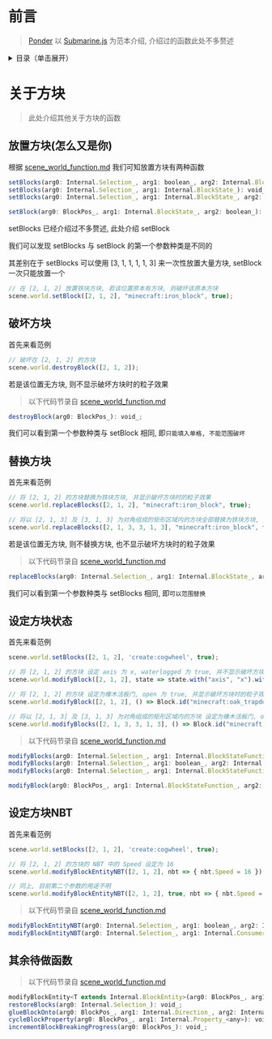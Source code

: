 # 前言

> [Ponder](../Ponder.md) 以 [Submarine.js](../kubejs/client_scripts/Ponder/Submarine.js) 为范本介绍, 介绍过的函数此处不多赘述

<details>
  <summary>目录（单击展开）</summary>

  - [前言](#前言)
  - [关于方块](#关于方块)
    1. [放置方块](#放置方块怎么又是你)
    2. [破坏方块](#破坏方块)
    3. [替换方块](#替换方块)
    4. [设定方块状态](#设定方块状态)
    5. [设定方块NBT](#设定方块NBT)
    
</details>
 
# 关于方块

> 此处介绍其他关于方块的函数

## 放置方块(怎么又是你)

根据 [scene_world_function.md](../Ponder/internal/scene_world_function.md) 我们可知放置方块有两种函数

```js
setBlocks(arg0: Internal.Selection_, arg1: boolean_, arg2: Internal.BlockState_): void_;
setBlocks(arg0: Internal.Selection_, arg1: Internal.BlockState_): void_;
setBlocks(arg0: Internal.Selection_, arg1: Internal.BlockState_, arg2: boolean_): void_;

setBlock(arg0: BlockPos_, arg1: Internal.BlockState_, arg2: boolean_): void_;
```

setBlocks 已经介绍过不多赘述, 此处介绍 setBlock

我们可以发现 setBlocks 与 setBlock 的第一个参数种类是不同的

其差别在于 setBlocks 可以使用 [3, 1, 1, 1, 1, 3] 来一次性放置大量方块, setBlock 一次只能放置一个

```js
// 在 [2, 1, 2] 放置铁块方块, 若该位置原本有方块, 则破坏该原本方块
scene.world.setBlock([2, 1, 2], "minecraft:iron_block", true);
```

## 破坏方块

首先来看范例

```js
// 破坏在 [2, 1, 2] 的方块
scene.world.destroyBlock([2, 1, 2]);
```
若是该位置无方块, 则不显示破坏方块时的粒子效果

> 以下代码节录自 [scene_world_function.md](../Ponder/internal/scene_world_function.md)

```js
destroyBlock(arg0: BlockPos_): void_;
```

我们可以看到第一个参数种类与 setBlock 相同, 即`只能填入单格, 不能范围破坏`

## 替换方块

首先来看范例

```js
// 将 [2, 1, 2] 的方块替换为铁块方块, 并显示破坏方块时的粒子效果
scene.world.replaceBlocks([2, 1, 2], "minecraft:iron_block", true);

// 将以 [2, 1, 3] 及 [3, 1, 3] 为对角组成的矩形区域内的方块全部替换为铁块方块, 并不显示破坏方块时的粒子效果
scene.world.replaceBlocks([2, 1, 3, 3, 1, 3], "minecraft:iron_block", false);
```
若是该位置无方块, 则不替换方块, 也不显示破坏方块时的粒子效果

> 以下代码节录自 [scene_world_function.md](../Ponder/internal/scene_world_function.md)

```js
replaceBlocks(arg0: Internal.Selection_, arg1: Internal.BlockState_, arg2: boolean_): void_;
```

我们可以看到第一个参数种类与 setBlocks 相同, 即`可以范围替换`

## 设定方块状态

首先来看范例

```js
scene.world.setBlocks([2, 1, 2], 'create:cogwheel', true);

// 将 [2, 1, 2] 的方块 设定 axis 为 x, waterlogged 为 true, 并不显示破坏方块时的粒子效果
scene.world.modifyBlock([2, 1, 2], state => state.with("axis", "x").with("waterlogged", "true"), false);

// 将 [2, 1, 2] 的方块 设定为橡木活板门, open 为 true, 并显示破坏方块时的粒子效果
scene.world.modifyBlock([2, 1, 2], () => Block.id("minecraft:oak_trapdoor").with("type", "top"), true);

// 将以 [2, 1, 3] 及 [3, 1, 3] 为对角组成的矩形区域内的方块 设定为橡木活板门, open 为 true, 并显示破坏方块时的粒子效果
scene.world.modifyBlocks([2, 1, 3, 3, 1, 3], () => Block.id("minecraft:oak_trapdoor").with("type", "top"), true);
```

> 以下代码节录自 [scene_world_function.md](../Ponder/internal/scene_world_function.md)

```js
modifyBlocks(arg0: Internal.Selection_, arg1: Internal.BlockStateFunction_, arg2: boolean_): void_;
modifyBlocks(arg0: Internal.Selection_, arg1: boolean_, arg2: Internal.BlockStateFunction_): void_;
modifyBlocks(arg0: Internal.Selection_, arg1: Internal.BlockStateFunction_): void_;

modifyBlock(arg0: BlockPos_, arg1: Internal.BlockStateFunction_, arg2: boolean_): void_;
```

## 设定方块NBT

首先来看范例

```js
scene.world.setBlocks([2, 1, 2], 'create:cogwheel', true);

// 将 [2, 1, 2] 的方块的 NBT 中的 Speed 设定为 16
scene.world.modifyBlockEntityNBT([2, 1, 2], nbt => { nbt.Speed = 16 });

// 同上, 目前第二个参数的用途不明
scene.world.modifyBlockEntityNBT([2, 1, 2], true, nbt => { nbt.Speed = 16 });
```

> 以下代码节录自 [scene_world_function.md](../Ponder/internal/scene_world_function.md)

```js
modifyBlockEntityNBT(arg0: Internal.Selection_, arg1: boolean_, arg2: Internal.Consumer_<Internal.CompoundTag>): void_;
modifyBlockEntityNBT(arg0: Internal.Selection_, arg1: Internal.Consumer_<Internal.CompoundTag>): void_;
```

## 其余待做函数

> 以下代码节录自 [scene_world_function.md](../Ponder/internal/scene_world_function.md)

```js
modifyBlockEntity<T extends Internal.BlockEntity>(arg0: BlockPos_, arg1: T, arg2: Internal.Consumer_<T>): void_;
restoreBlocks(arg0: Internal.Selection_): void_;
glueBlockOnto(arg0: BlockPos_, arg1: Internal.Direction_, arg2: Internal.ElementLink_<Internal.WorldSectionElement>): void_;
cycleBlockProperty(arg0: BlockPos_, arg1: Internal.Property_<any>): void_;
incrementBlockBreakingProgress(arg0: BlockPos_): void_;
```
